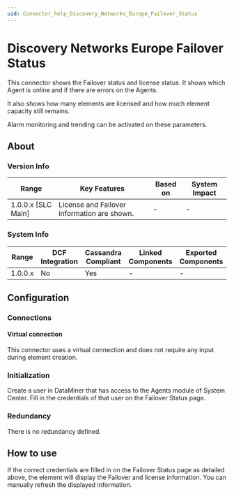 ```yaml
---
uid: Connector_help_Discovery_Networks_Europe_Failover_Status
---
```


# Discovery Networks Europe Failover Status

This connector shows the Failover status and license status. It shows which Agent is online and if there are errors on the Agents.

It also shows how many elements are licensed and how much element capacity still remains.

Alarm monitoring and trending can be activated on these parameters.

## About

### Version Info

| **Range**            | **Key Features**                            | **Based on** | **System Impact** |
|----------------------|---------------------------------------------|--------------|-------------------|
| 1.0.0.x [SLC Main]   | License and Failover information are shown. | -            | -                 |

### System Info

| Range     | DCF Integration     | Cassandra Compliant     | Linked Components     | Exported Components     |
|-----------|---------------------|-------------------------|-----------------------|-------------------------|
| 1.0.0.x   | No                  | Yes                     | -                     | -                       |

## Configuration

### Connections

#### Virtual connection

This connector uses a virtual connection and does not require any input during element creation.

### Initialization

Create a user in DataMiner that has access to the Agents module of System Center. Fill in the credentials of that user on the Failover Status page.

### Redundancy

There is no redundancy defined.

## How to use

If the correct credentials are filled in on the Failover Status page as detailed above, the element will display the Failover and license information. You can manually refresh the displayed information.
